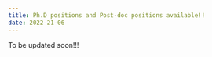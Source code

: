 ```yaml
---
title: Ph.D positions and Post-doc positions available!!
date: 2022-21-06
---
```




<!--more-->

To be updated soon!!!